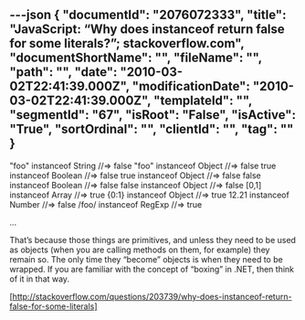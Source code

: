 ---json
{
  "documentId": "2076072333",
  "title": "JavaScript: “Why does instanceof return false for some literals?”; stackoverflow.com",
  "documentShortName": "",
  "fileName": "",
  "path": "",
  "date": "2010-03-02T22:41:39.000Z",
  "modificationDate": "2010-03-02T22:41:39.000Z",
  "templateId": "",
  "segmentId": "67",
  "isRoot": "False",
  "isActive": "True",
  "sortOrdinal": "",
  "clientId": "",
  "tag": ""
}
---

&quot;foo&quot; instanceof String //=&gt; false
&quot;foo&quot; instanceof Object //=&gt; false
true instanceof Boolean //=&gt; false
true instanceof Object //=&gt; false
false instanceof Boolean //=&gt; false
false instanceof Object //=&gt; false
[0,1] instanceof Array //=&gt; true
{0:1} instanceof Object //=&gt; true
12.21 instanceof Number //=&gt; false
/foo/ instanceof RegExp //=&gt; true

…

That’s because those things are primitives, and unless they need to be used as objects (when you are calling methods on them, for example) they remain so. The only time they “become” objects is when they need to be wrapped. If you are familiar with the concept of “boxing” in .NET, then think of it in that way.

[http://stackoverflow.com/questions/203739/why-does-instanceof-return-false-for-some-literals]
